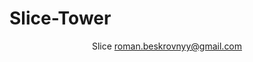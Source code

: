 # Slice-Tower
<p align='center'>
    Slice <a href='https://fmj-games.itch.io/slice-tower'>roman.beskrovnyy@gmail.com</a>
</p>
